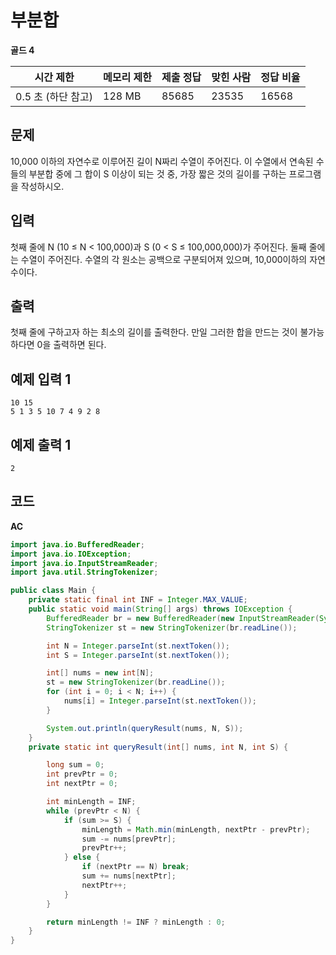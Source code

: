 # 부분합

**골드 4**

|시간 제한	|메모리 제한	|제출	정답	|맞힌 사람	|정답 비율|
|---|---|---|---|---|
|0.5 초 (하단 참고)|	128 MB|	85685	|23535|	16568|	25.706%|

## 문제

10,000 이하의 자연수로 이루어진 길이 N짜리 수열이 주어진다. 이 수열에서 연속된 수들의 부분합 중에 그 합이 S 이상이 되는 것 중, 가장 짧은 것의 길이를 구하는 프로그램을 작성하시오.

## 입력

첫째 줄에 N (10 ≤ N < 100,000)과 S (0 < S ≤ 100,000,000)가 주어진다. 둘째 줄에는 수열이 주어진다. 수열의 각 원소는 공백으로 구분되어져 있으며, 10,000이하의 자연수이다.

## 출력 

첫째 줄에 구하고자 하는 최소의 길이를 출력한다. 만일 그러한 합을 만드는 것이 불가능하다면 0을 출력하면 된다.

## 예제 입력 1

```
10 15
5 1 3 5 10 7 4 9 2 8
```

## 예제 출력 1

```
2
```

## 코드

**AC**

```java
import java.io.BufferedReader;
import java.io.IOException;
import java.io.InputStreamReader;
import java.util.StringTokenizer;

public class Main {
    private static final int INF = Integer.MAX_VALUE;
    public static void main(String[] args) throws IOException {
        BufferedReader br = new BufferedReader(new InputStreamReader(System.in));
        StringTokenizer st = new StringTokenizer(br.readLine());

        int N = Integer.parseInt(st.nextToken());
        int S = Integer.parseInt(st.nextToken());

        int[] nums = new int[N];
        st = new StringTokenizer(br.readLine());
        for (int i = 0; i < N; i++) {
            nums[i] = Integer.parseInt(st.nextToken());
        }

        System.out.println(queryResult(nums, N, S));
    }
    private static int queryResult(int[] nums, int N, int S) {

        long sum = 0;
        int prevPtr = 0;
        int nextPtr = 0;

        int minLength = INF;
        while (prevPtr < N) {
            if (sum >= S) {
                minLength = Math.min(minLength, nextPtr - prevPtr);
                sum -= nums[prevPtr];
                prevPtr++;
            } else {
                if (nextPtr == N) break;
                sum += nums[nextPtr];
                nextPtr++;
            }
        }

        return minLength != INF ? minLength : 0;
    }
}
```